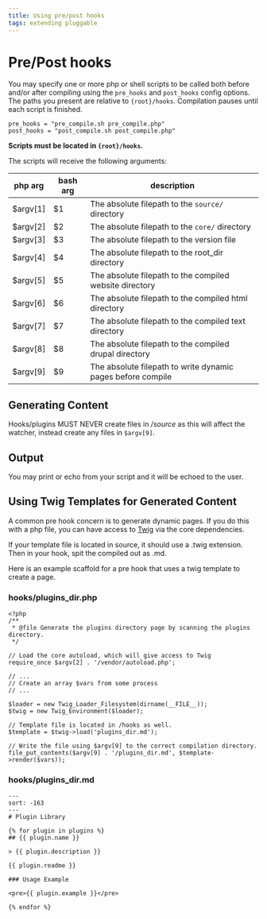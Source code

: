 ```yaml
---
title: Using pre/post hooks
tags: extending pluggable
---
```

# Pre/Post hooks

You may specify one or more php or shell scripts to be called both before and/or after compiling using the `pre_hooks` and `post_hooks` config options.  The paths you present are relative to `{root}/hooks`.  Compilation pauses until each script is finished.

    pre_hooks = "pre_compile.sh pre_compile.php"
    post_hooks = "post_compile.sh post_compile.php"

**Scripts must be located in `{root}/hooks`.**

The scripts will receive the following arguments:

| php arg | bash arg | description                                      |
|----------|---------|--------------------------------------------------|
| $argv[1] | $1      | The absolute filepath to the `source/` directory |
| $argv[2] | $2      | The absolute filepath to the `core/` directory   |
| $argv[3] | $3      | The absolute filepath to the version file        |
| $argv[4] | $4      | The absolute filepath to the root_dir directory  |
| $argv[5] | $5      | The absolute filepath to the compiled website directory  |
| $argv[6] | $6      | The absolute filepath to the compiled html directory  |
| $argv[7] | $7      | The absolute filepath to the compiled text directory  |
| $argv[8] | $8      | The absolute filepath to the compiled drupal directory  |
| $argv[9] | $9      | The absolute filepath to write dynamic pages before compile |

## Generating Content

Hooks/plugins MUST NEVER create files in _/source_ as this will affect the watcher, instead create any files in `$argv[9]`.

## Output

You may print or echo from your script and it will be echoed to the user.

## Using Twig Templates for Generated Content

A common pre hook concern is to generate dynamic pages.  If you do this with a php file, you can have access to [Twig](https://twig.symfony.com/doc/2.x) via the core dependencies.  

If your template file is located in source, it should use a .twig extension.  Then in your hook, spit the compiled out as .md.

Here is an example scaffold for a pre hook that uses a twig template to create a page.

### hooks/plugins_dir.php

    <?php
    /**
     * @file Generate the plugins directory page by scanning the plugins directory.
     */
    
    // Load the core autoload, which will give access to Twig
    require_once $argv[2] . '/vendor/autoload.php';
    
    // ...
    // Create an array $vars from some process
    // ...
    
    $loader = new Twig_Loader_Filesystem(dirname(__FILE__));
    $twig = new Twig_Environment($loader);
    
    // Template file is located in /hooks as well.
    $template = $twig->load('plugins_dir.md');
    
    // Write the file using $argv[9] to the correct compilation directory.
    file_put_contents($argv[9] . '/plugins_dir.md', $template->render($vars));

### hooks/plugins_dir.md

    ---
    sort: -163
    ---
    # Plugin Library
    
    {% for plugin in plugins %}
    ## {{ plugin.name }}
    
    > {{ plugin.description }}
    
    {{ plugin.readme }}
    
    ### Usage Example
    
    <pre>{{ plugin.example }}</pre>
    
    {% endfor %}

